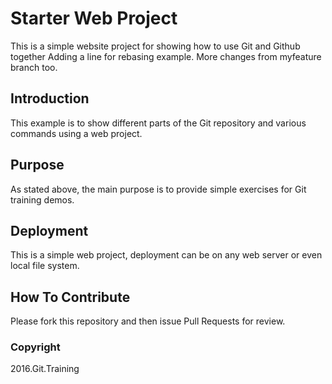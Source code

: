 # Starter Web Project

This is a simple website project for
showing how to use Git and Github together
Adding a line for rebasing example.
More changes from myfeature branch too.

## Introduction

This example is to show different parts
of the Git repository and various commands
using a web project.

## Purpose

As stated above, the main purpose is to
provide simple exercises for Git training
demos.

## Deployment

This is a simple web project, deployment
can be on any web server or even local
file system.

## How To Contribute

Please fork this repository and then issue Pull Requests for review.

### Copyright
2016.Git.Training
